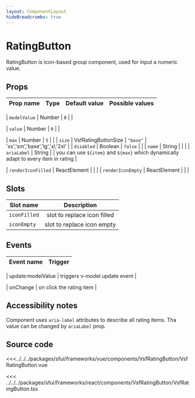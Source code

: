 ```yaml
---
layout: ComponentLayout
hideBreadcrumbs: true
---
```

# RatingButton

RatingButton is icon-based group component, used for input a numeric value.

<Generate />

## Props
| Prop name    | Type     | Default value | Possible values                        |
| ------------ | -------- | ------------- | -------------------------- |
<!-- vue -->
| `modelValue`   | Number   | `0`  |          |
<!-- end vue -->
<!-- react -->
| `value`   | Number   | `0`  |          |
<!-- end react -->
| `max`          | Number   | `5`      |          |
| `size`         | VsfRatingButtonSize   | `"base"`   | 'xs','sm','base','lg','xl,'2xl'        |
| `disabled`     | Boolean  | `false`  |          |
| `name`         | String   |        |          |
| `ariaLabel`    | String   |        | you can use `${item}` and `${max}` which dynamically adapt to every item in rating  |
<!-- react -->
| `renderIconFilled`         | ReactElement   |        |          |
| `renderIconEmpty`         | ReactElement   |        |          |
<!-- end react -->

<!-- vue -->
## Slots

| Slot name |            Description            |
| --------- | :-------------------------------: |
|  `iconFilled` |    slot to replace icon filled    |
|  `iconEmpty`  |   slot to replace icon empty      |

<!-- end vue -->
## Events

| Event name |            Trigger             |
| ---------- | :----------------------------: |
<!-- vue -->
| update:modelValue | triggers v-model update event  |
<!-- end vue -->
<!-- react -->
| onChange   | on click the rating item           |
<!-- end react -->

## Accessibility notes

Component uses `aria-label` attributes to describe all rating items. Tha value can be changed by `ariaLabel` prop.

## Source code
<!-- vue -->
<<<../../../packages/sfui/frameworks/vue/components/VsfRatingButton/VsfRatingButton.vue
<!-- end vue -->
<!-- react -->
<<< ../../../packages/sfui/frameworks/react/components/VsfRatingButton/VsfRatingButton.tsx
<!-- end react -->


